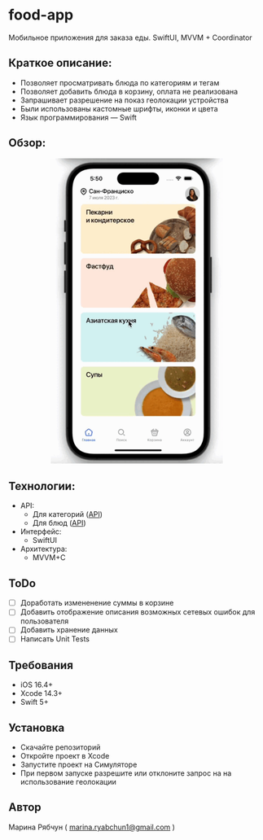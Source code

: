 # food-app
Мобильное приложения для заказа еды. SwiftUI, MVVM + Coordinator

## Краткое описание:
* Позволяет просматривать блюда по категориям и тегам
* Позволяет добавить блюда в корзину, оплата не реализована
* Запрашивает разрешение на показ геолокации устройства
* Были использованы кастомные шрифты, иконки и цвета 
* Язык программирования — Swift

## Обзор:
<p align="center">
<img src="https://github.com/MarinaRyabchun/food-app/blob/main/Preview.gif" height="600"/></h1>

## Технологии:

* API:
    - Для категорий ([API](https://yandex.ru/dev/id/doc/ru/](https://run.mocky.io/v3/058729bd-1402-4578-88de-265481fd7d54)))
    - Для блюд ([API](https://yandex.ru/dev/id/doc/ru/](https://run.mocky.io/v3/aba7ecaa-0a70-453b-b62d-0e326c859b3b)))
* Интерфейс:
    - SwiftUI
* Архитектура:
    - MVVM+C

## ToDo
- [ ] Доработать измененение суммы в корзине
- [ ] Добавить отображение описания возможных сетевых ошибок для пользователя
- [ ] Добавить хранение данных
- [ ] Написать Unit Tests

## Требования
* iOS 16.4+
* Xcode 14.3+
* Swift 5+

## Установка
* Скачайте репозиторий
* Откройте проект в Xcode
* Запустите проект на Симуляторе
* При первом запуске разрешите или отклоните запрос на на использование геолокации

## Автор
Марина Рябчун ( marina.ryabchun1@gmail.com )
